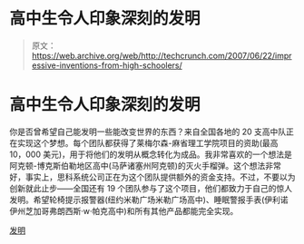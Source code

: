 # 高中生令人印象深刻的发明

> 原文：<https://web.archive.org/web/http://techcrunch.com/2007/06/22/impressive-inventions-from-high-schoolers/>

# 高中生令人印象深刻的发明

你是否曾希望自己能发明一些能改变世界的东西？来自全国各地的 20 支高中队正在实现这个梦想。每个团队都获得了莱梅尔森-麻省理工学院项目的资助(最高 10，000 美元)，用于将他们的发明从概念转化为成品。我非常喜欢的一个想法是阿克顿-博克斯伯勒地区高中(马萨诸塞州阿克顿)的灭火手榴弹。这个想法非常好，事实上，思科系统公司正在为这个团队提供额外的资金支持。不过，不要以为创新就此止步——全国还有 19 个团队参与了这个项目，他们都致力于自己的惊人发明。希望轮椅提示报警器(纽约米勒广场米勒广场高中)、睡眠警报手表(伊利诺伊州芝加哥弗朗西斯·w·帕克高中)和所有其他产品都能完全实现。

[发明](https://web.archive.org/web/20201020062903/http://web.mit.edu/inventeams/index.html)